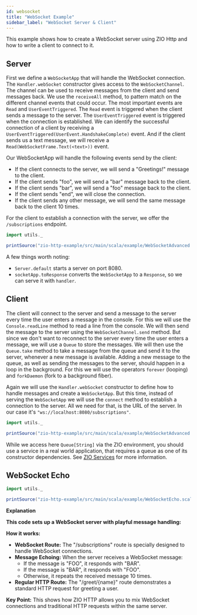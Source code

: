 ```yaml
---
id: websocket
title: "WebSocket Example"
sidebar_label: "WebSocket Server & Client"
---
```


This example shows how to create a WebSocket server using ZIO Http and how to write a client to connect to it.

## Server

First we define a `WebSocketApp` that will handle the WebSocket connection.
The `Handler.webSocket` constructor gives access to the `WebSocketChannel`. The channel can be used to receive messages from the client and send messages back.
We use the `receiveAll` method, to pattern match on the different channel events that could occur.
The most important events are `Read` and `UserEventTriggered`. The `Read` event is triggered when the client sends a message to the server. The `UserEventTriggered` event is triggered when the connection is established.
We can identify the successful connection of a client by receiving a `UserEventTriggered(UserEvent.HandshakeComplete)` event. And if the client sends us a text message, we will receive a `Read(WebSocketFrame.Text(<text>))` event.

Our WebSocketApp will handle the following events send by the client:
* If the client connects to the server, we will send a "Greetings!" message to the client.
* If the client sends "foo", we will send a "bar" message back to the client.
* If the client sends "bar", we will send a "foo" message back to the client.
* If the client sends "end", we will close the connection.
* If the client sends any other message, we will send the same message back to the client 10 times.

For the client to establish a connection with the server, we offer the `/subscriptions` endpoint.

```scala mdoc:passthrough
import utils._

printSource("zio-http-example/src/main/scala/example/WebSocketAdvanced.scala", lines=Seq((3, 7), (9, 60)), showLineNumbers=false)
```

A few things worth noting:
* `Server.default` starts a server on port 8080.
* `socketApp.toResponse` converts the `WebSocketApp` to a `Response`, so we can serve it with `handler`.


## Client

The client will connect to the server and send a message to the server every time the user enters a message in the console.
For this we will use the `Console.readLine` method to read a line from the console. We will then send the message to the server using the `WebSocketChannel.send` method.
But since we don't want to reconnect to the server every time the user enters a message, we will use a `Queue` to store the messages. We will then use the `Queue.take` method to take a message from the queue and send it to the server, whenever a new message is available.
Adding a new message to the queue, as well as sending the messages to the server, should happen in a loop in the background. For this we will use the operators `forever` (looping) and `forkDaemon` (fork to a background fiber).

Again we will use the `Handler.webSocket` constructor to define how to handle messages and create a `WebSocketApp`. But this time, instead of serving the `WebSocketApp` we will use the `connect` method to establish a connection to the server.
All we need for that, is the URL of the server. In our case it's `"ws://localhost:8080/subscriptions"`.

```scala mdoc:passthrough
import utils._

printSource("zio-http-example/src/main/scala/example/WebSocketAdvanced.scala", lines=Seq((3, 7), (62, 99)), showLineNumbers=false)
```

While we access here `Queue[String]` via the ZIO environment, you should use a service in a real world application, that requires a queue as one of its constructor dependencies.
See [ZIO Services](https://zio.dev/reference/service-pattern/) for more information.


## WebSocket Echo

```scala mdoc:passthrough
import utils._

printSource("zio-http-example/src/main/scala/example/WebSocketEcho.scala")
```

**Explanation**

**This code sets up a WebSocket server with playful message handling:**

**How it works:**

* **WebSocket Route:**  The "/subscriptions" route is specially designed to handle WebSocket connections.
* **Message Echoing:** When the server receives a WebSocket message:
    * If the message is "FOO", it responds with "BAR".
    * If the message is "BAR", it responds with "FOO".
    * Otherwise, it repeats the received message 10 times.
* **Regular HTTP Route:**  The "/greet/{name}" route demonstrates a standard HTTP request for greeting a user.

**Key Point:** This shows how ZIO HTTP allows you to mix WebSocket connections and traditional HTTP requests within the same server.